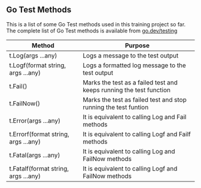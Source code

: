 ## Go Test Methods 

This is a list of some Go Test methods used in this training project so far. 
The complete list of Go Test methods is available from [go.dev/testing](https://pkg.go.dev/testing#pkg-index)

| Method                               | Purpose                                                             |
| ------------------------------------ | ------------------------------------------------------------------- |
| t.Log(args ...any)                   | Logs a message to the test output                                   |
| t.Logf(format string, args ...any)   | Logs a formatted log message to the test output                     |
| t.Fail()                             | Marks the test as a failed test and keeps running the test function |
| t.FailNow()                          | Marks the test as failed test and stop running the test funtion     |
| t.Error(args ...any)                 | It is equivalent to calling Log and Fail methods                    |
| t.Errorf(format string, args ...any) | It is equivalent to calling Logf and Failf methods                  |
| t.Fatal(args ...any)                 | It is equivalent to calling Log and FailNow methods                 |
| t.Fatalf(format string, args ...any) | It is equivalent to calling Logf and FailNow methods                |

